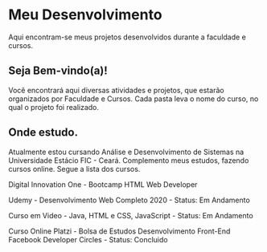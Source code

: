 # Meu Desenvolvimento
 Aqui encontram-se meus projetos desenvolvidos durante a faculdade e cursos.
 
 ## Seja Bem-vindo(a)!
 Você encontrará aqui diversas atividades e projetos, que estarão organizados por Faculdade e Cursos.
 Cada pasta leva o nome do curso, no qual o projeto foi realizado.
 
 ## Onde estudo.
 Atualmente estou cursando Análise e Desenvolvimento de Sistemas na Universidade Estácio FIC - Ceará.
 Complemento meus estudos, fazendo cursos online. Segue a lista dos cursos.
 
 Digital Innovation One - Bootcamp HTML Web Developer 
 
 Udemy - Desenvolvimento Web Completo 2020 - Status: Em Andamento
 
 Curso em Video - Java, HTML e CSS, JavaScript - Status: Em Andamento
 
 Curso Online Platzi - Bolsa de Estudos Desenvolvimento Front-End Facebook Developer Circles - Status: Concluido
